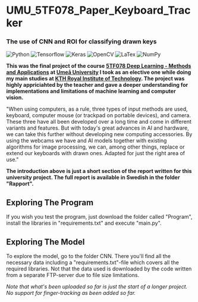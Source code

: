 # UMU_5TF078_Paper_Keyboard_Tracker
### The use of CNN and ROI for classifying drawn keys

![Python](https://img.shields.io/badge/Python-FFD43B?style=for-the-badge&logo=python&logoColor=blue) ![Tensorflow](https://img.shields.io/badge/TensorFlow-FF6F00?style=for-the-badge&logo=tensorflow&logoColor=white) ![Keras](https://img.shields.io/badge/Keras-FF0000?style=for-the-badge&logo=keras&logoColor=white) ![OpenCV](https://img.shields.io/badge/OpenCV-27338e?style=for-the-badge&logo=OpenCV&logoColor=white) ![LaTex](https://img.shields.io/badge/LaTeX-47A141?style=for-the-badge&logo=LaTeX&logoColor=white) ![NumPy](https://img.shields.io/badge/Numpy-777BB4?style=for-the-badge&logo=numpy&logoColor=white)

**This was the final project of the course [5TF078 Deep Learning - Methods and Applications](https://www.umu.se/utbildning/kurser/deep-learning---metoder-och-tillampningar/) at [Umeå University](https://www.umu.se/) I took as an elective one while doing my main studies at [KTH Royal Institute of Technology](https://www.kth.se/en). The project was highly appriciahted by the teacher and gave a deeper understanding for implementations and limitations of machine learning and computer vision.**

"When using computers, as a rule, three types of input methods are used, keyboard, computer mouse (or trackpad on portable devices), and camera. These three have all been developed over a long time and come in different variants and features. But with today's great advances in AI and hardware, we can take this further without developing new computing accessories. By using the webcams we have and AI models together with existing algorithms for image processing, we can, among other things, replace or extend our keyboards with drawn ones. Adapted for just the right area of use."

**The introduction above is just a short section of the report written for this university project. The full report is available in Swedish in the folder "Rapport".**

## Exploring The Program
If you wish you test the program, just download the folder called "Program", install the libraries in "requirements.txt" and execute "main.py".

## Exploring The Model
To explore the model, go to the folder CNN. There you'll find all the necessary data including a "requirements.txt"-file which covers all the required libraries. Not that the data used is downloaded by the code written from a separate FTP-server due to file size limitations.

*Note that what's been uploaded so far is just the start of a longer project. No support for finger-tracking as been added so far.*
